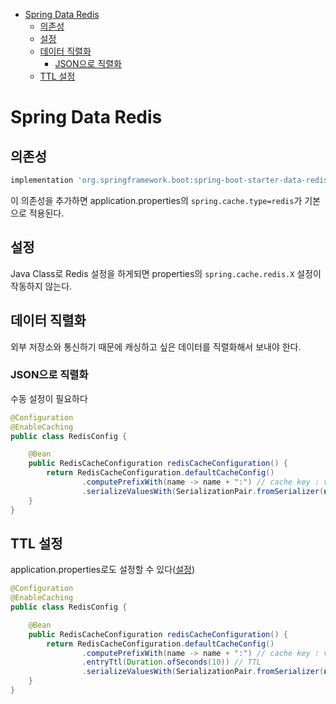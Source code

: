 - [Spring Data Redis](#spring-data-redis)
  - [의존성](#의존성)
  - [설정](#설정)
  - [데이터 직렬화](#데이터-직렬화)
    - [JSON으로 직렬화](#json으로-직렬화)
  - [TTL 설정](#ttl-설정)

# Spring Data Redis

## 의존성
```gradle
implementation 'org.springframework.boot:spring-boot-starter-data-redis'
```

이 의존성을 추가하면 application.properties의 `spring.cache.type=redis`가 기본으로 적용된다.

## 설정
Java Class로 Redis 설정을 하게되면 properties의 `spring.cache.redis.X` 설정이 작동하지 않는다.

## 데이터 직렬화
외부 저장소와 통신하기 때문에 캐싱하고 싶은 데이터를 직렬화해서 보내야 한다.

### JSON으로 직렬화
수동 설정이 필요하다

```java
@Configuration
@EnableCaching
public class RedisConfig {

	@Bean
	public RedisCacheConfiguration redisCacheConfiguration() {
		return RedisCacheConfiguration.defaultCacheConfig()
				.computePrefixWith(name -> name + ":") // cache key : value 로 나오도록
				.serializeValuesWith(SerializationPair.fromSerializer(new GenericJackson2JsonRedisSerializer())); // JSON으로 직렬화
	}
}
```

## TTL 설정
application.properties로도 설정할 수 있다([설정](#설정))

```java
@Configuration
@EnableCaching
public class RedisConfig {

	@Bean
	public RedisCacheConfiguration redisCacheConfiguration() {
		return RedisCacheConfiguration.defaultCacheConfig()
				.computePrefixWith(name -> name + ":") // cache key : value 로 나오도록
				.entryTtl(Duration.ofSeconds(10)) // TTL
				.serializeValuesWith(SerializationPair.fromSerializer(new GenericJackson2JsonRedisSerializer()));
	}
}
```